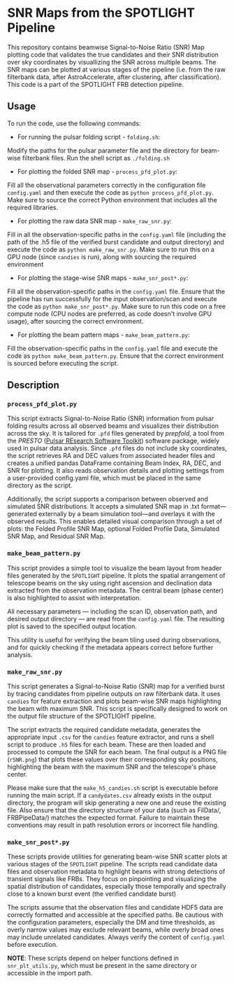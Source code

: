 # SNR Maps from the SPOTLIGHT Pipeline
This repository contains beamwise Signal-to-Noise Ratio (SNR) Map plotting code that validates the true candidates and their SNR distribution over sky coordinates by visuallizing the SNR across multiple beams. The SNR maps can be plotted at various stages of the pipeline (i.e. from the raw filterbank data, after AstroAccelerate, after clustering, after classification). This code is a part of the SPOTLIGHT FRB detection pipeline.

## Usage
To run the code, use the following commands:

* For running the pulsar folding script - `folding.sh`:

Modify the paths for the pulsar parameter file and the directory for beam-wise filterbank files. Run the shell script as `./folding.sh`

* For plotting the folded SNR map - `process_pfd_plot.py`:

Fill all the observational parameters correctly in the configuration file `config.yaml` and then execute the code as `python process_pfd_plot.py`. Make sure to source the correct Python environment that includes all the required libraries.

* For plotting the raw data SNR map - `make_raw_snr.py`:

Fill in all the observation-specific paths in the `config.yaml` file (including the path of the .h5 file of the verified burst candidate and output directory) and execute the code as `python make_raw_snr.py`. Make sure to run this on a GPU node (since `candies` is run), along with sourcing the required environment

* For plotting the stage-wise SNR maps - `make_snr_post*.py`:

Fill all the observation-specific paths in the `config.yaml` file. Ensure that the pipeline has run successfully for the input observation/scan and execute the code as `python make_snr_post*.py`. Make sure to run this code on a free compute node (CPU nodes are preferred, as code doesn't involve GPU usage), after sourcing the correct environment.

* For plotting the beam pattern maps - `make_beam_pattern.py`:

Fill the observation-specific paths in the `config.yaml` file and execute the code as `python make_beam_pattern.py`. Ensure that the correct environment is sourced before executing the script.

## Description

###  `process_pfd_plot.py`
This script extracts Signal-to-Noise Ratio (SNR) information from pulsar folding results across all observed beams and visualizes their distribution across the sky. It is tailored for `.pfd` files generated by _prepfold_, a tool from the _PRESTO_ ([Pulsar REsearch Software Toolkit](http://www.cv.nrao.edu/~sransom/presto/)) software package, widely used in pulsar data analysis. Since `.pfd` files do not include sky coordinates, the script retrieves RA and DEC values from associated header files and creates a unified pandas DataFrame containing Beam Index, RA, DEC, and SNR for plotting. It also reads observation details and plotting settings from a user-provided config.yaml file, which must be placed in the same directory as the script.

Additionally, the script supports a comparison between observed and simulated SNR distributions. It accepts a simulated SNR map in .txt format—generated externally by a beam simulation tool—and overlays it with the observed results. This enables detailed visual comparison through a set of plots: the Folded Profile SNR Map, optional Folded Profile Data, Simulated SNR Map, and Residual SNR Map.

### `make_beam_pattern.py`
This script provides a simple tool to visualize the beam layout from header files generated by the `SPOTLIGHT` pipeline. It plots the spatial arrangement of telescope beams on the sky using right ascension and declination data extracted from the observation metadata. The central beam (phase center) is also highlighted to assist with interpretation.

All necessary parameters — including the scan ID, observation path, and desired output directory — are read from the `config.yaml` file. The resulting plot is saved to the specified output location.

This utility is useful for verifying the beam tiling used during observations, and for quickly checking if the metadata appears correct before further analysis.

### `make_raw_snr.py`
This script generates a Signal-to-Noise Ratio (SNR) map for a verified burst by tracing candidates from pipeline outputs on raw filterbank data. It uses `candies` for feature extraction and plots beam-wise SNR maps highlighting the beam with maximum SNR. This script is specifically designed to work on the output file structure of the SPOTLIGHT pipeline.

The script extracts the required candidate metadata, generates the appropriate input `.csv` for the `candies` feature extractor, and runs a shell script to produce `.h5` files for each beam. These are then loaded and processed to compute the SNR for each beam. The final output is a PNG file (`rSNR.png`) that plots these values over their corresponding sky positions, highlighting the beam with the maximum SNR and the telescope's phase center.

Please make sure that the `make_h5_candies.sh` script is executable before running the main script. If a `candydates.csv` already exists in the output directory, the program will skip generating a new one and reuse the existing file. Also ensure that the directory structure of your data (such as FilData/, FRBPipeData/) matches the expected format. Failure to maintain these conventions may result in path resolution errors or incorrect file handling.

### `make_snr_post*.py`
These scripts provide utilities for generating beam-wise SNR scatter plots at various stages of the `SPOTLIGHT` pipeline. The scripts read candidate data files and observation metadata to highlight beams with strong detections of transient signals like FRBs. They focus on pinpointing and visualizing the spatial distribution of candidates, especially those temporally and spectrally close to a known burst event (the verified candidate burst)

The scripts assume that the observation files and candidate HDF5 data are correctly formatted and accessible at the specified paths. Be cautious with the configuration parameters, especially the DM and time thresholds, as overly narrow values may exclude relevant beams, while overly broad ones may include unrelated candidates. Always verify the content of `config.yaml` before execution.

**NOTE**: These scripts depend on helper functions defined in `snr_plt_utils.py`, which must be present in the same directory or accessible in the import path.

